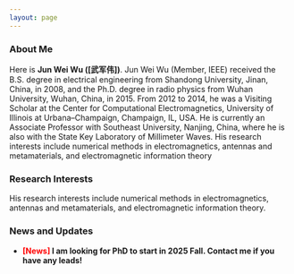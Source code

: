 ```yaml
---
layout: page
---
```


### About Me

Here is **Jun Wei Wu ([武军伟])**.
Jun Wei Wu (Member, IEEE) received the B.S. degree in electrical engineering from Shandong University, Jinan, China, in 2008, and the Ph.D. degree in radio physics from Wuhan University,
Wuhan, China, in 2015. From 2012 to 2014, he was a Visiting Scholar at the Center for Computational Electromagnetics,
University of Illinois at Urbana–Champaign, Champaign, IL, USA. He is currently an Associate Professor with Southeast University, Nanjing, China,
where he is also with the State Key Laboratory of Millimeter Waves. His research interests include numerical methods in electromagnetics, antennas and metamaterials, and electromagnetic information theory


### Research Interests

His research interests include numerical methods in electromagnetics, antennas and metamaterials, and electromagnetic information theory.

### News and Updates

- **<font color='red'>[News]</font> I am looking for PhD to start in 2025 Fall. Contact me if you have any leads!**
